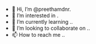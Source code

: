 - 👋 Hi, I’m @preethamdnr.
- 👀 I’m interested in .
- 🌱 I’m currently learning ..
- 💞️ I’m looking to collaborate on ..
- 📫 How to reach me ..
<!---
preethamdnr/preethamdnr is a ✨ special ✨ repository because its `README.md` (this file) appears on your GitHub profile.
You can click the Preview link to take a look at your changes.
--->
